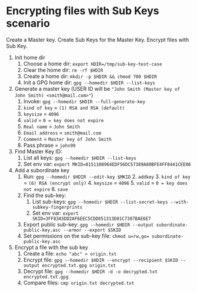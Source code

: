 # Encrypting files with Sub Keys scenario
Create a Master key. Create Sub Keys for the Master Key. Encrypt files with Sub Key.

1. Init home dir
	1. Choose a home dir: `export HDIR=/tmp/sub-key-test-case`
	2. Clear the home dir: `rm -rf $HDIR`
	3. Create a home dir: `mkdir -p $HDIR && chmod 700 $HDIR`
	4. Init a GPG home dir: `gpg --homedir $HDIR --list-keys`
2. Generate a master key (USER ID will be `"John Smith (Master key of John Smith) <smith@mail.com>"`)
	1. Invoke: `gpg --homedir $HDIR --full-generate-key`
	2. `kind of key` = `(1) RSA and RSA (default)`
	3. `keysize` = `4096`
	4. `valid` = `0 = key does not expire`
	5. `Real name` = `John Smith`
	6. `Email address` = `smith@mail.com`
	7. `Comment` = `Master key of John Smith`
	8. Pass phrase = `john99`
3. Find Master Key ID: 
	1. List all keys: `gpg --homedir $HDIR --list-keys`
	2. Set env var: `export MKID=8151108964EDF56DC57389A80BFE4FF8441CEE06`
4. Add a subordinate key
	1. Run: `gpg --homedir $HDIR --edit-key $MKID`
		2. `addkey`
			3. `kind of key` = `(6) RSA (encrypt only)`
			4. `keysize` = `4096`
			5. `valid` = `0 = key does not expire`
		6. `save`
	2. Find the sub-key: 
		1. List sub-keys: `gpg --homedir $HDIR --list-secret-keys --with-subkey-fingerprints`
		2. Set env var: `export SKID=3FF83A5DD2AF6EEC5CDD851313D01C7387BAE6E7`
	3. Export public sub-key: `gpg --homedir $HDIR --output subordinate-public-key.asc --armor --export $SKID`
	4. Set permissions on the sub-key file: `chmod u=rw,go= subordinate-public-key.asc`
5. Encrypt a file with the sub key
	1. Create a file: `echo "abc" > origin.txt`
	2. Encrypt file: `gpg --homedir $HDIR --encrypt --recipient $SKID --output encrypted.txt.gpg origin.txt`
	3. Decrypt file: `gpg --homedir $HDIR -d -o decrypted.txt encrypted.txt.gpg`
	4. Compare files: `cmp origin.txt decrypted.txt`
